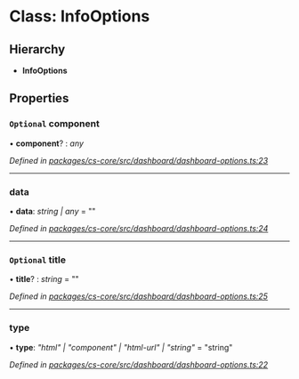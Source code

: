 # Class: InfoOptions

## Hierarchy

* **InfoOptions**

## Properties

### `Optional` component

• **component**? : *any*

*Defined in [packages/cs-core/src/dashboard/dashboard-options.ts:23](https://github.com/TNOCS/csnext/blob/34474da7/packages/cs-core/src/dashboard/dashboard-options.ts#L23)*

___

###  data

• **data**: *string | any* = ""

*Defined in [packages/cs-core/src/dashboard/dashboard-options.ts:24](https://github.com/TNOCS/csnext/blob/34474da7/packages/cs-core/src/dashboard/dashboard-options.ts#L24)*

___

### `Optional` title

• **title**? : *string* = ""

*Defined in [packages/cs-core/src/dashboard/dashboard-options.ts:25](https://github.com/TNOCS/csnext/blob/34474da7/packages/cs-core/src/dashboard/dashboard-options.ts#L25)*

___

###  type

• **type**: *"html" | "component" | "html-url" | "string"* = "string"

*Defined in [packages/cs-core/src/dashboard/dashboard-options.ts:22](https://github.com/TNOCS/csnext/blob/34474da7/packages/cs-core/src/dashboard/dashboard-options.ts#L22)*
